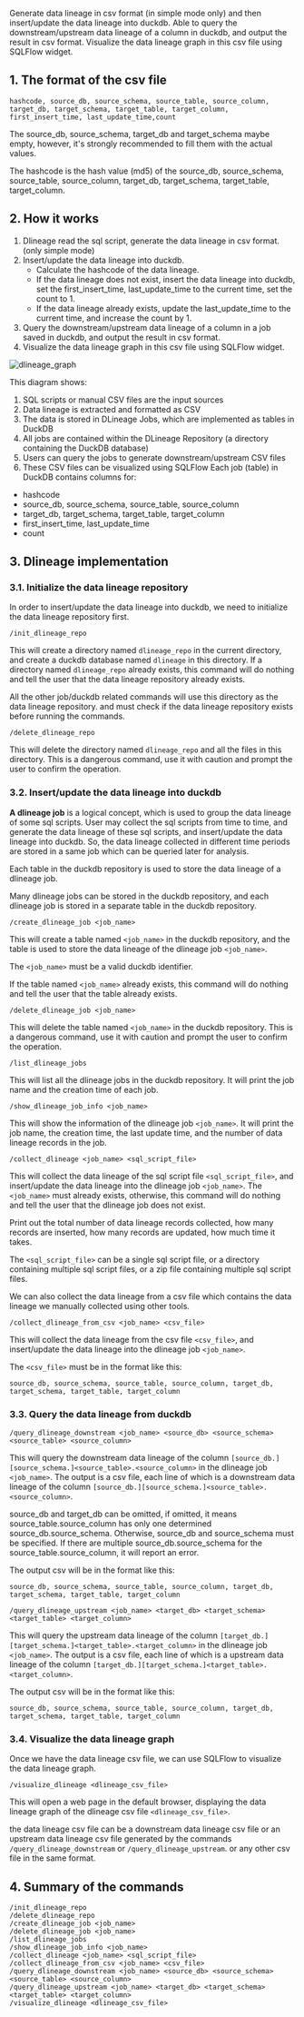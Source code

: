 Generate data lineage in csv format (in simple mode only) and then insert/update the data lineage into duckdb.
Able to query the downstream/upstream data lineage of a column in duckdb, and output the result in csv format.
Visualize the data lineage graph in this csv file using SQLFlow widget.

## 1. The format of the csv file
```
hashcode, source_db, source_schema, source_table, source_column, target_db, target_schema, target_table, target_column, first_insert_time, last_update_time,count
```

The source_db, source_schema, target_db and target_schema maybe empty, however, it's strongly recommended to fill them with the actual values.

The hashcode is the hash value (md5) of the source_db, source_schema, source_table, source_column, target_db, target_schema, target_table, target_column.

## 2. How it works
1. Dlineage read the sql script, generate the data lineage in csv format. (only simple mode)
2. Insert/update the data lineage into duckdb.
    - Calculate the hashcode of the data lineage.
    - If the data lineage does not exist, insert the data lineage into duckdb, set the first_insert_time, last_update_time to the current time, set the count to 1.
    - If the data lineage already exists, update the last_update_time to the current time, and increase the count by 1.
3. Query the downstream/upstream data lineage of a column in a job saved in duckdb, and output the result in csv format.
4. Visualize the data lineage graph in this csv file using SQLFlow widget.

![dlineage_graph](./dlineage_repo_architecture.png)

This diagram shows:
1. SQL scripts or manual CSV files are the input sources
2. Data lineage is extracted and formatted as CSV
3. The data is stored in DLineage Jobs, which are implemented as tables in DuckDB
4. All jobs are contained within the DLineage Repository (a directory containing the DuckDB database)
5. Users can query the jobs to generate downstream/upstream CSV files
6. These CSV files can be visualized using SQLFlow
Each job (table) in DuckDB contains columns for:
- hashcode
- source_db, source_schema, source_table, source_column
- target_db, target_schema, target_table, target_column
- first_insert_time, last_update_time
- count


## 3. Dlineage implementation
### 3.1. Initialize the data lineage repository
In order to insert/update the data lineage into duckdb, we need to initialize the data lineage repository first.

```
/init_dlineage_repo
```
This will create a directory named `dlineage_repo` in the current directory, and create a duckdb database named `dlineage` in this directory.
If a directory named `dlineage_repo` already exists, this command will do nothing and tell the user that the data lineage repository already exists.

All the other job/duckdb related commands will use this directory as the data lineage repository. and must check if the data lineage repository exists before running the commands.

```
/delete_dlineage_repo
```
This will delete the directory named `dlineage_repo` and all the files in this directory.
This is a dangerous command, use it with caution and prompt the user to confirm the operation.

### 3.2. Insert/update the data lineage into duckdb

**A dlineage job** is a logical concept, which is used to group the data lineage of some sql scripts.
User may collect the sql scripts from time to time, and generate the data lineage of these sql scripts,
and insert/update the data lineage into duckdb. So, the data lineage collected in different time periods are stored in a same job which can 
be queried later for analysis.

Each table in the duckdb repository is used to store the data lineage of a dlineage job.

Many dlineage jobs can be stored in the duckdb repository, and each dlineage job is stored in a separate table in the duckdb repository.

```
/create_dlineage_job <job_name>
```
This will create a table named `<job_name>` in the duckdb repository, and the table is used to store the data lineage of the dlineage job `<job_name>`.

The `<job_name>` must be a valid duckdb identifier.

If the table named `<job_name>` already exists, this command will do nothing and tell the user that the table already exists.

```
/delete_dlineage_job <job_name>
```
This will delete the table named `<job_name>` in the duckdb repository.
This is a dangerous command, use it with caution and prompt the user to confirm the operation.

```
/list_dlineage_jobs
```
This will list all the dlineage jobs in the duckdb repository. It will print the job name and the creation time of each job.

```
/show_dlineage_job_info <job_name>
```
This will show the information of the dlineage job `<job_name>`. It will print the job name, the creation time, the last update time, and the number of data lineage records in the job.


```
/collect_dlineage <job_name> <sql_script_file>
```
This will collect the data lineage of the sql script file `<sql_script_file>`, and insert/update the data lineage into the dlineage job `<job_name>`.
The `<job_name>` must already exists, otherwise, this command will do nothing and tell the user that the dlineage job does not exist.

Print out the total number of data lineage records collected, how many records are inserted, how many records are updated, how much time it takes.

The `<sql_script_file>` can be a single sql script file, or a directory containing multiple sql script files, or a zip file containing multiple sql script files.

We can also collect the data lineage from a csv file which contains the data lineage we manually collected using other tools.

```
/collect_dlineage_from_csv <job_name> <csv_file>
```
This will collect the data lineage from the csv file `<csv_file>`, and insert/update the data lineage into the dlineage job `<job_name>`.

The `<csv_file>` must be in the format like this:
```
source_db, source_schema, source_table, source_column, target_db, target_schema, target_table, target_column
```

### 3.3. Query the data lineage from duckdb

```
/query_dlineage_downstream <job_name> <source_db> <source_schema> <source_table> <source_column>
```
This will query the downstream data lineage of the column `[source_db.][source_schema.]<source_table>.<source_column>` in the dlineage job `<job_name>`.
The output is a csv file, each line of which is a downstream data lineage of the column `[source_db.][source_schema.]<source_table>.<source_column>`.

source_db and target_db can be omitted, if omitted, it means source_table.source_column has only one determined source_db.source_schema.
Otherwise, source_db and source_schema must be specified. If there are multiple source_db.source_schema for the source_table.source_column, it will report an error.

The output csv will be in the format like this:
```
source_db, source_schema, source_table, source_column, target_db, target_schema, target_table, target_column
```


```
/query_dlineage_upstream <job_name> <target_db> <target_schema> <target_table> <target_column>
```
This will query the upstream data lineage of the column `[target_db.][target_schema.]<target_table>.<target_column>` in the dlineage job `<job_name>`.
The output is a csv file, each line of which is a upstream data lineage of the column `[target_db.][target_schema.]<target_table>.<target_column>`.

The output csv will be in the format like this:
```
source_db, source_schema, source_table, source_column, target_db, target_schema, target_table, target_column
```


### 3.4. Visualize the data lineage graph
Once we have the data lineage csv file, we can use SQLFlow to visualize the data lineage graph.
```
/visualize_dlineage <dlineage_csv_file>
```
This will open a web page in the default browser, displaying the data lineage graph of the dlineage csv file `<dlineage_csv_file>`.

the data lineage csv file can be a downstream data lineage csv file or an upstream data lineage csv file generated by the commands `/query_dlineage_downstream` or `/query_dlineage_upstream`. or any other csv file in the same format.

## 4. Summary of the commands
```
/init_dlineage_repo
/delete_dlineage_repo
/create_dlineage_job <job_name>
/delete_dlineage_job <job_name>
/list_dlineage_jobs
/show_dlineage_job_info <job_name>
/collect_dlineage <job_name> <sql_script_file>
/collect_dlineage_from_csv <job_name> <csv_file>
/query_dlineage_downstream <job_name> <source_db> <source_schema> <source_table> <source_column>
/query_dlineage_upstream <job_name> <target_db> <target_schema> <target_table> <target_column>
/visualize_dlineage <dlineage_csv_file>
```
